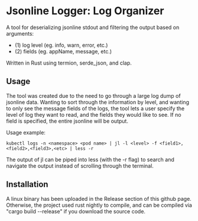 # Jsonline Logger: Log Organizer

A tool for deserializing jsonline stdout and filtering the output based on arguments: 

- (1) log level (eg. info, warn, error, etc.)
- (2) fields (eg. appName, message, etc.)

Written in Rust using termion, serde_json, and clap. 

## Usage

The tool was created due to the need to go through a large log dump of jsonline data. Wanting to sort through the information by level, and wanting to only see the message fields of the logs, the tool lets a user specify the level of log they want to read, and the fields they would like to see. If no field is specified, the entire jsonline will be output.

Usage example:
```
kubectl logs -n <namespace> <pod name> | jl -l <level> -f <field1>,<field2>,<field3>,<etc> | less -r
```

The output of jl can be piped into less (with the -r flag) to search and navigate the output instead of scrolling through the terminal.

## Installation

A linux binary has been uploaded in the Release section of this github page. Otherwise, the project used rust nightly to compile, and can be compiled via "cargo build --release" if you download the source code.
